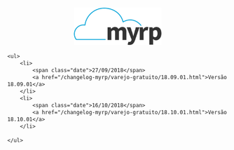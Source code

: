 <div class="articles">
	<div class="hide">
		<p align="center">
			<img width="200" src="../logo.png" alt="Logo do myrp">
			<br>
		</p>
	</div>

	<ul>
		<li>
			<span class="date">27/09/2018</span> 
			<a href="/changelog-myrp/varejo-gratuito/18.09.01.html">Versão 18.09.01</a>
		</li>
		<li>
			<span class="date">16/10/2018</span> 
			<a href="/changelog-myrp/varejo-gratuito/18.10.01.html">Versão 18.10.01</a>
		</li>
		
	</ul>

</div>
